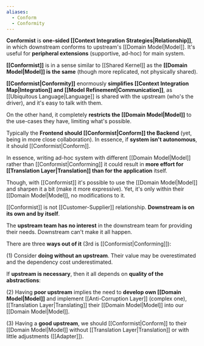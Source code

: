 ```yaml
---
aliases:
  - Conform
  - Conformity
---
```

**Conformist** is **one-sided [[Context Integration Strategies|Relationship]]**, in which downstream conforms to upstream's [[Domain Model|Model]]. It's useful for **peripheral extensions** (supportive, ad-hoc) for main system.

**[[Conformist]]** is in a sense similar to [[Shared Kernel]] as the **[[Domain Model|Model]] is the same** (though more replicated, not physically shared). 

**[[Conformist|Conformity]]** enormously **simplifies [[Context Integration Map|Integration]] and [[Model Refinement|Communication]]**, as [[Ubiquitous Language|Language]] is shared with the upstream (who's the driver), and it's easy to talk with them.

On the other hand, it completely **restricts the [[Domain Model|Model]]** to the use-cases they have, limiting what's possible.

Typically the **Frontend should [[Conformist|Conform]] the Backend** (yet, being in more close collaboration). In essence, if **system isn't autonomous**, it should [[Conformist|Conform]].

In essence, writing ad-hoc system with different [[Domain Model|Model]] rather than [[Conformist|Conforming]] it could result in **more effort for [[Translation Layer|Translation]] than for the application** itself.

Though, with [[Conformist]] it's possible to use the [[Domain Model|Model]] and sharpen it a bit (make it more expressive). Yet, it's only within their [[Domain Model|Model]], no modifications to it.

[[Conformist]] is not [[Customer-Supplier]] relationship. **Downstream is on its own and by itself**.

The **upstream team has no interest** in the downstream team for providing their needs. Downstream can't make it all happen.

There are three **ways out of it** (3rd is [[Conformist|Conforming]]):

(1) Consider **doing without an upstream**. Their value may be overestimated and the dependency cost underestimated.

If **upstream is necessary**, then it all depends on **quality of the abstractions**:

(2) Having **poor upstream** implies the need to **develop own [[Domain Model|Model]]** and implement [[Anti-Corruption Layer]] (complex one), [[Translation Layer|Translating]] their [[Domain Model|Model]] into our [[Domain Model|Model]].

(3) Having a **good upstream**, we should [[Conformist|Conform]] to their [[Domain Model|Model]] without [[Translation Layer|Translation]] or with little adjustments ([[Adapter]]).
